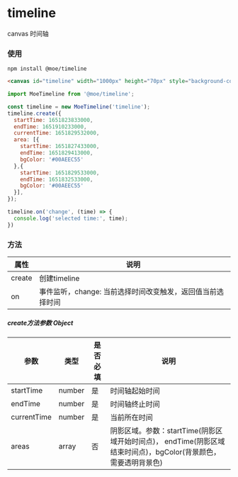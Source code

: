 <!--
 * @Author: losting
 * @Date: 2022-05-07 15:31:25
 * @LastEditTime: 2022-05-09 14:04:08
 * @LastEditors: losting
 * @Description: 
 * @FilePath: \timeline\README.md
-->
# timeline
canvas 时间轴

### 使用
``` shell
npm install @moe/timeline
```
``` html
<canvas id="timeline" width="1000px" height="70px" style="background-color: rgba(0, 0, 0, .5);"></canvas>
```

``` JavaScript
import MoeTimeline from '@moe/timeline';

const timeline = new MoeTimeline('timeline');
timeline.create({
  startTime: 1651823833000,
  endTime: 1651910233000,
  currentTime: 1651829532000,
  area: [{
    startTime: 1651827433000,
    endTime: 1651829413000,
    bgColor: '#00AEEC55'
  },{
    startTime: 1651829533000,
    endTime: 1651832533000,
    bgColor: '#00AEEC55'
  }],
});

timeline.on('change', (time) => {
  console.log('selected time:', time);
})
```

### 方法

| 属性 | 说明 |
| --- | --- |
| create | 创建timeline |
| on | 事件监听，change: 当前选择时间改变触发，返回值当前选择时间 |

##### create方法参数 Object

| 参数 | 类型 | 是否必填 | 说明 |
| --- | --- | --- | --- |
| startTime | number | 是 | 时间轴起始时间 |
| endTime | number | 是 | 时间轴终止时间 |
| currentTime | number | 是 | 当前所在时间 |
| areas | array | 否 | 阴影区域。参数：startTime(阴影区域开始时间点)， endTime(阴影区域结束时间点)，bgColor(背景颜色，需要透明背景色) |


